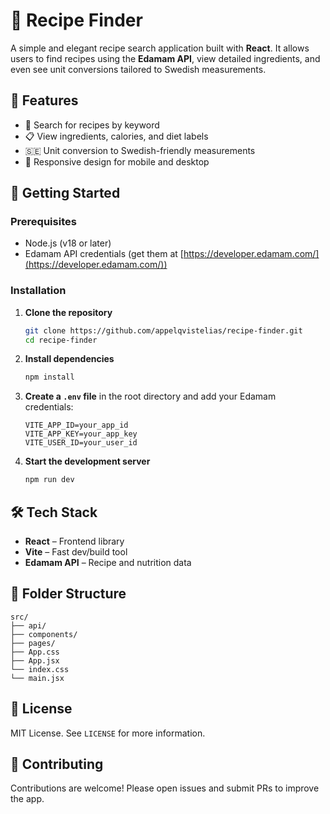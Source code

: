 # 🥘 Recipe Finder

A simple and elegant recipe search application built with **React**. It allows users to find recipes using the **Edamam API**, view detailed ingredients, and even see unit conversions tailored to Swedish measurements.

## 🌟 Features

- 🔎 Search for recipes by keyword
- 📋 View ingredients, calories, and diet labels
- 🇸🇪 Unit conversion to Swedish-friendly measurements
- 📱 Responsive design for mobile and desktop

## 🚀 Getting Started

### Prerequisites

- Node.js (v18 or later)
- Edamam API credentials (get them at [https://developer.edamam.com/](https://developer.edamam.com/))

### Installation

1. **Clone the repository**

   ```bash
   git clone https://github.com/appelqvistelias/recipe-finder.git
   cd recipe-finder
   ```

2. **Install dependencies**

   ```bash
   npm install
   ```

3. **Create a `.env` file** in the root directory and add your Edamam credentials:

   ```
   VITE_APP_ID=your_app_id
   VITE_APP_KEY=your_app_key
   VITE_USER_ID=your_user_id
   ```

4. **Start the development server**
   ```bash
   npm run dev
   ```

## 🛠 Tech Stack

- **React** – Frontend library
- **Vite** – Fast dev/build tool
- **Edamam API** – Recipe and nutrition data

## 📂 Folder Structure

```
src/
├── api/
├── components/
├── pages/
├── App.css
├── App.jsx
└── index.css
└── main.jsx
```

## 📄 License

MIT License. See `LICENSE` for more information.

## 🤝 Contributing

Contributions are welcome! Please open issues and submit PRs to improve the app.
